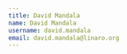 ```yaml
---
title: David Mandala
name: David Mandala
username: david.mandala
email: david.mandala@linaro.org
---
```


